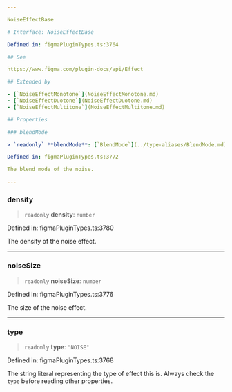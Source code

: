 ```yaml
---

NoiseEffectBase

# Interface: NoiseEffectBase

Defined in: figmaPluginTypes.ts:3764

## See

https://www.figma.com/plugin-docs/api/Effect

## Extended by

- [`NoiseEffectMonotone`](NoiseEffectMonotone.md)
- [`NoiseEffectDuotone`](NoiseEffectDuotone.md)
- [`NoiseEffectMultitone`](NoiseEffectMultitone.md)

## Properties

### blendMode

> `readonly` **blendMode**: [`BlendMode`](../type-aliases/BlendMode.md)

Defined in: figmaPluginTypes.ts:3772

The blend mode of the noise.

---
```


### density

> `readonly` **density**: `number`

Defined in: figmaPluginTypes.ts:3780

The density of the noise effect.

---

### noiseSize

> `readonly` **noiseSize**: `number`

Defined in: figmaPluginTypes.ts:3776

The size of the noise effect.

---

### type

> `readonly` **type**: `"NOISE"`

Defined in: figmaPluginTypes.ts:3768

The string literal representing the type of effect this is. Always check the `type` before reading other properties.
